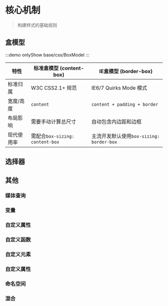 # 核心机制

> 构建样式的基础规则

## 盒模型

:::demo onlyShow
base/css/BoxModel
:::

| 特性    | 标准盒模型 (content-box)          | IE盒模型 (border-box)               |
|-------|------------------------------|----------------------------------|
| 标准归属  | W3C CSS2.1+ 规范               | 	IE6/7 Quirks Mode 模式            |
| 宽度/高度 | `content`                    | `content + padding + border`     |
| 布局影响  | 需要手动计算总尺寸                    | 自动包含内边距和边框                       |
| 现代使用率 | 需配合`box-sizing: content-box` | 主流开发默认使用`box-sizing: border-box` |

## 选择器

## 其他

### 媒体查询

### 变量

### 自定义属性

### 自定义函数

### 自定义元素

### 自定义属性

### 命名空间

### 混合
